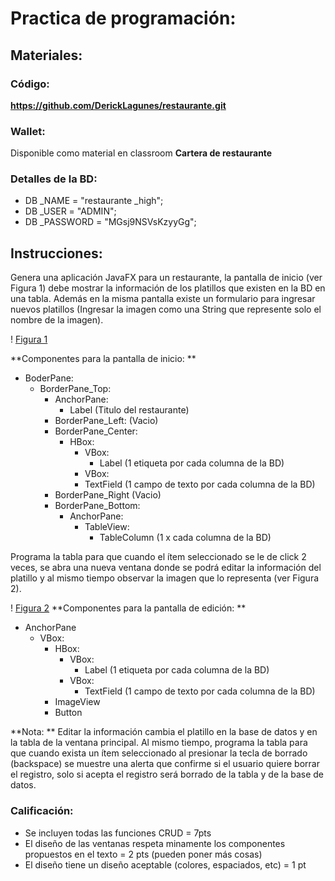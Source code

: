 # Practica de programación:

## Materiales:


### Código:

**https://github.com/DerickLagunes/restaurante.git**



### Wallet:

Disponible como material en classroom  **Cartera de restaurante**



### Detalles de la BD:

* DB \_NAME = "restaurante \_high";
* DB \_USER = "ADMIN";
* DB \_PASSWORD = "MGsj9NSVsKzyyGg";





## Instrucciones:

Genera una aplicación JavaFX para un restaurante, la pantalla de inicio (ver Figura 1) debe mostrar la información de los platillos que existen en la BD en una tabla. Además en la misma pantalla existe un formulario para ingresar nuevos platillos (Ingresar la imagen como una String que represente solo el nombre de la imagen).



! [Figura 1](Figura1.png)

**Componentes para la pantalla de inicio: **
* BoderPane:
  * BorderPane\_Top:
    * AnchorPane:
      * Label (Titulo del restaurante)
    * BorderPane\_Left: (Vacio)
    * BorderPane\_Center:
      * HBox:
        * VBox:
          * Label (1 etiqueta por cada columna de la BD)
        * VBox:
        * TextField (1 campo de texto por cada columna de la BD)
    * BorderPane\_Right (Vacio)
    * BorderPane\_Bottom:
      * AnchorPane:
        * TableView:
          * TableColumn (1 x cada columna de la BD)


Programa la tabla para que cuando el ítem seleccionado se le de click 2 veces, se abra una nueva ventana donde se podrá editar la información del platillo y al mismo tiempo observar la imagen que lo representa (ver Figura 2).



! [Figura 2](Figura2.png)
**Componentes para la pantalla de edición: **
* AnchorPane
  * VBox: 
    * HBox:
      * VBox:
        * Label (1 etiqueta por cada columna de la BD) 
      * VBox:
        *  TextField (1 campo de texto por cada columna de la BD)
    * ImageView
    * Button 


**Nota: ** Editar la información cambia el platillo en la base de datos y en la tabla de la ventana principal. Al mismo tiempo, programa la tabla para que cuando exista un ítem seleccionado al presionar la tecla de borrado (backspace) se muestre una alerta que confirme si el usuario quiere borrar el registro, solo si acepta el registro será borrado de la tabla y de la base de datos.



### Calificación:

* Se incluyen todas las funciones CRUD = 7pts
* El diseño de las ventanas respeta minamente los componentes propuestos en el texto = 2 pts (pueden poner más cosas)
* El diseño tiene un diseño aceptable (colores, espaciados, etc) = 1 pt
